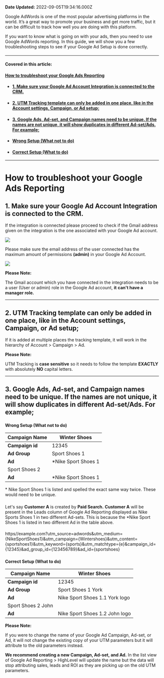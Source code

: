 **Date Updated:** 2022-09-05T19:34:16.000Z

Google AdWords is one of the most popular advertising platforms in the world. It’s a great way to promote your business and get more traffic, but it can be difficult to track how well you are doing with this platform. 

  
If you want to know what is going on with your ads, then you need to use Google AdWords reporting. In this guide, we will show you a few troubleshooting steps to see if your Google Ad Setup is done correctly.

####   

---

#### **Covered in this article:**

#### [**How to troubleshoot your Google Ads Reporting**](#How-to-troubleshoot-your-Google-Ads-Reporting)

* #### [**1.** Make sure your Google Ad Account Integration is connected to the CRM. ](#1.-Make-sure-your-Google-Ad-Account-Integration-is-connected-to-the-CRM.%C2%A0)
* #### [**2.** UTM Tracking template can only be added in one place, like in the Account settings, Campaign, or Ad setup; ](#2.-UTM-Tracking-template-can-only-be-added-in-one-place,-like-in-the-Account-settings,-Campaign,-or-Ad-setup;%C2%A0)
* #### [**3.** Google Ads, Ad-set, and Campaign names need to be unique. If the names are not unique, it will show duplicates in different Ad-set/Ads.](#3.-Google-Ads,-Ad-set,-and-Campaign-names-need-to-be-unique.-If-the-names-are-not-unique,-it-will-show-duplicates-in-different-Ad-set/Ads.-For-example;) [For example;](#3.-Google-Ads,-Ad-set,-and-Campaign-names-need-to-be-unique.-If-the-names-are-not-unique,-it-will-show-duplicates-in-different-Ad-set/Ads.-For-example;)
* #### [Wrong Setup (What not to do)](#Wrong-Setup-%28What-not-to-do%29-[PLEASE-REVIEW-FOR-ACCURACY])
* #### [Correct Setup (What to do)](#Correct-Setup-%28What-to-do%29)
  
  
---

# **How to troubleshoot your Google Ads Reporting**
  
  
## 1\. Make sure your Google Ad Account Integration is connected to the CRM. 

If the integration is connected please proceed to check if the Gmail address given on the integration is the one associated with your Google Ad account.

![](https://s3.amazonaws.com/cdn.freshdesk.com/data/helpdesk/attachments/production/48248432003/original/VUJN3JbEGt7osLkXqk99TOyEbrlo8bkPRA.png?1661970067)
  
  
Please make sure the email address of the user connected has the maximum amount of permissions **(admin)** in your Google Ad Account.

![](https://s3.amazonaws.com/cdn.freshdesk.com/data/helpdesk/attachments/production/48248432893/original/mkh9c39KkvP1v3mTsb3Fchx75i56figAeQ.png?1661970338)

  
**Please Note:**

The Gmail account which you have connected in the integration needs to be a user (User or admin) role in the Google Ad account, **it** **can't have a manager role.**
  
  
---

## 2\. UTM Tracking template can only be added in one place, like in the Account settings, Campaign, or Ad setup; 

If it is added at multiple places the tracking template, it will work in the hierarchy of Account > Campaign > Ad. 

  
**Please Note:**

UTM Tracking is **case sensitive** so it needs to follow the template **EXACTLY** with absolutely **NO** capital letters.
  
  
---

## 3\. **Google Ads, Ad-set, and Campaign names** need to be **unique**. If the names are not unique, it will show duplicates in different Ad-set/Ads. For example;

###   
**Wrong Setup (What not to do)**

| **Campaign Name** | Winter Shoes         |
| ----------------- | -------------------- |
| **Campaign id**   | 12345                |
| **Ad Group**      | Sport Shoes 1        |
| **Ad**            | \*Nike Sport Shoes 1 |
| Sport Shoes 2     |                      |
| **Ad**            | \*Nike Sport Shoes 1 |

\* Nike Sport Shoes 1 is listed and spelled the exact same way twice. These would need to be unique.

###   

Let's say **Customer A** is created by **Paid Search.** **Customer A** will be present in the Leads column of Google Ad Reporting displayed as Nike Sports Shoes 1 in two different Ad-sets. This is because the \*Nike Sport Shoes 1 is listed in two different Ad in the table above.

####   

https//example.com?utm\_source=adwords&utm\_medium={NikeSportShoes1}&utm\_campaign={Wintershoes}&utm\_content={sportshoes1}&utm\_keyword={sports}&utm\_matchtype={e}&campaign\_id={12345}&ad\_group\_id={123456789}&ad\_id={sportshoes}

  
###   
**Correct Setup (What to do)**

| **Campaign Name**  | Winter Shoes                   |
| ------------------ | ------------------------------ |
| **Campaign id**    | 12345                          |
| **Ad Group**       | Sport Shoes 1 York             |
| **Ad**             | Nike Sport Shoes 1.1 York logo |
| Sport Shoes 2 John |                                |
| **Ad**             | Nike Sport Shoes 1.2 John logo |
  
  
**Please Note:**

If you were to change the name of your Google Ad Campaign, Ad-set, or Ad, it will not change the existing copy of your UTM parameters but it will attribute to the old parameters instead.   
  
**We recommend creating a new Campaign, Ad-set, and Ad.** In the list view of Google Ad Reporting > HighLevel will update the name but the data will stop attributing sales, leads and ROI as they are picking up on the old UTM parameters.

###   